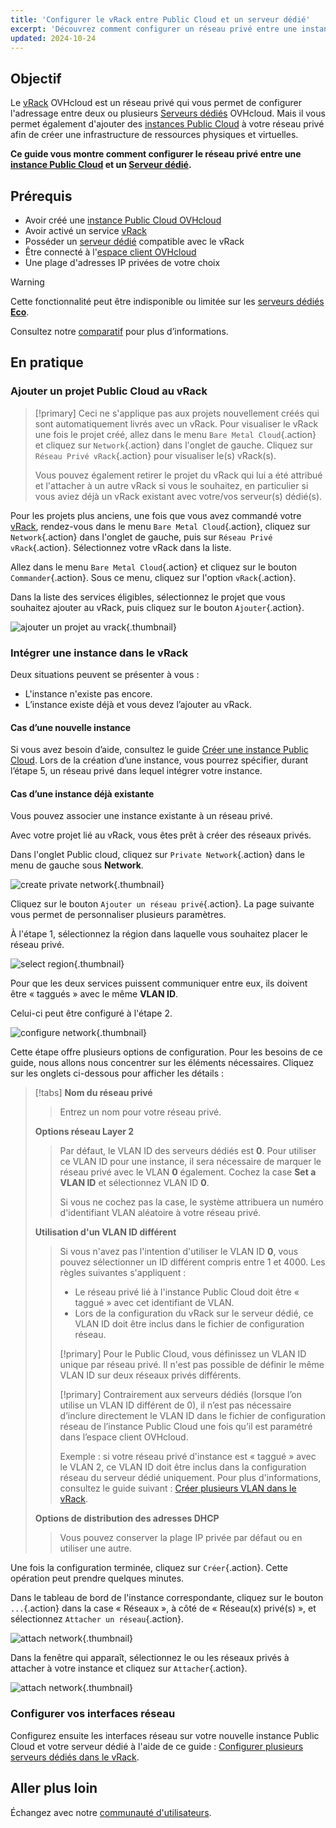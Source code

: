 ```yaml
---
title: 'Configurer le vRack entre Public Cloud et un serveur dédié'
excerpt: 'Découvrez comment configurer un réseau privé entre une instance Public Cloud et un serveur dédié.'
updated: 2024-10-24
---
```


## Objectif

Le [vRack](/links/network/vrack/) OVHcloud est un réseau privé qui vous permet de configurer l'adressage entre deux ou plusieurs [Serveurs dédiés](/links/bare-metal/bare-metal) OVHcloud. Mais il vous permet également d'ajouter des [instances Public Cloud](https://www.ovh.com/ca/fr/public-cloud/instances/) à votre réseau privé afin de créer une infrastructure de ressources physiques et virtuelles.

**Ce guide vous montre comment configurer le réseau privé entre une [instance Public Cloud](/pages/public_cloud/compute/public-cloud-first-steps) et un [Serveur dédié](/links/bare-metal/bare-metal).**

## Prérequis

* Avoir créé une [instance Public Cloud OVHcloud](/pages/public_cloud/compute/public-cloud-first-steps)
* Avoir activé un service [vRack](/links/network/vrack)
* Posséder un [serveur dédié](/links/bare-metal/bare-metal) compatible avec le vRack
* Être connecté à l'[espace client OVHcloud](/links/manager)
* Une plage d'adresses IP privées de votre choix

> [!warning]
> Cette fonctionnalité peut être indisponible ou limitée sur les [serveurs dédiés **Eco**](https://eco.ovhcloud.com/fr-ca/about/).
>
> Consultez notre [comparatif](https://eco.ovhcloud.com/fr-ca/compare/) pour plus d’informations.

## En pratique

### Ajouter un projet Public Cloud au vRack

> [!primary]
> Ceci ne s'applique pas aux projets nouvellement créés qui sont automatiquement livrés avec un vRack. Pour visualiser le vRack une fois le projet créé, allez dans le menu `Bare Metal Cloud`{.action} et cliquez sur `Network`{.action} dans l'onglet de gauche. Cliquez sur `Réseau Privé vRack`{.action} pour visualiser le(s) vRack(s).
>
> Vous pouvez également retirer le projet du vRack qui lui a été attribué et l'attacher à un autre vRack si vous le souhaitez, en particulier si vous aviez déjà un vRack existant avec votre/vos serveur(s) dédié(s).

Pour les projets plus anciens, une fois que vous avez commandé votre [vRack](/links/network/vrack), rendez-vous dans le menu `Bare Metal Cloud`{.action}, cliquez sur `Network`{.action} dans l'onglet de gauche, puis sur `Réseau Privé vRack`{.action}. Sélectionnez votre vRack dans la liste.

Allez dans le menu `Bare Metal Cloud`{.action} et cliquez sur le bouton `Commander`{.action}. Sous ce menu, cliquez sur l'option `vRack`{.action}.

Dans la liste des services éligibles, sélectionnez le projet que vous souhaitez ajouter au vRack, puis cliquez sur le bouton `Ajouter`{.action}.

![ajouter un projet au vrack](images/addprojectvrack.png){.thumbnail}

### Intégrer une instance dans le vRack

Deux situations peuvent se présenter à vous :

- L'instance n'existe pas encore.
- L’instance existe déjà et vous devez l’ajouter au vRack.

#### Cas d’une nouvelle instance

Si vous avez besoin d’aide, consultez le guide [Créer une instance Public Cloud](/pages/public_cloud/compute/public-cloud-first-steps#create-instance). Lors de la création d’une instance, vous pourrez spécifier, durant l’étape 5, un réseau privé dans lequel intégrer votre instance.

#### Cas d’une instance déjà existante

Vous pouvez associer une instance existante à un réseau privé.

Avec votre projet lié au vRack, vous êtes prêt à créer des réseaux privés.

Dans l'onglet Public cloud, cliquez sur `Private Network`{.action} dans le menu de gauche sous **Network**.

![create private network](images/vrack2022-03.png){.thumbnail}

Cliquez sur le bouton `Ajouter un réseau privé`{.action}. La page suivante vous permet de personnaliser plusieurs paramètres.

À l'étape 1, sélectionnez la région dans laquelle vous souhaitez placer le réseau privé.

![select region](images/vrack2024-01.png){.thumbnail}

Pour que les deux services puissent communiquer entre eux, ils doivent être « taggués » avec le même **VLAN ID**.

Celui-ci peut être configuré à l'étape 2.

![configure network](images/configure_private_network.png){.thumbnail}

Cette étape offre plusieurs options de configuration. Pour les besoins de ce guide, nous allons nous concentrer sur les éléments nécessaires. Cliquez sur les onglets ci-dessous pour afficher les détails :

> [!tabs]
> **Nom du réseau privé**
>>
>> Entrez un nom pour votre réseau privé.<br>
>>
> **Options réseau Layer 2**
>>
>> Par défaut, le VLAN ID des serveurs dédiés est **0**. Pour utiliser ce VLAN ID pour une instance, il sera nécessaire de marquer le réseau privé avec le VLAN **0** également.
>> Cochez la case **Set a VLAN ID** et sélectionnez VLAN ID **0**.
>>
>> Si vous ne cochez pas la case, le système attribuera un numéro d'identifiant VLAN aléatoire à votre réseau privé.
>>
> **Utilisation d'un VLAN ID différent**
>>
>> Si vous n'avez pas l'intention d'utiliser le VLAN ID **0**, vous pouvez sélectionner un ID différent compris entre 1 et 4000. Les règles suivantes s'appliquent :
>>
>> - Le réseau privé lié à l'instance Public Cloud doit être « taggué » avec cet identifiant de VLAN.
>> - Lors de la configuration du vRack sur le serveur dédié, ce VLAN ID doit être inclus dans le fichier de configuration réseau.
>>
>> [!primary]
>> Pour le Public Cloud, vous définissez un VLAN ID unique par réseau privé. Il n'est pas possible de définir le même VLAN ID sur deux réseaux privés différents.
>>
>> [!primary]
>> Contrairement aux serveurs dédiés (lorsque l’on utilise un VLAN ID différent de 0), il n’est pas nécessaire d’inclure directement le VLAN ID dans le fichier de configuration réseau de l’instance Public Cloud une fois qu’il est paramétré dans l’espace client OVHcloud.
>>
>> Exemple : si votre réseau privé d'instance est « taggué » avec le VLAN 2, ce VLAN ID doit être inclus dans la configuration réseau du serveur dédié uniquement. Pour plus d'informations, consultez le guide suivant : [Créer plusieurs VLAN dans le vRack](/pages/bare_metal_cloud/dedicated_servers/creating-multiple-vlan-in-a-vrack).<br>
>>
> **Options de distribution des adresses DHCP**
>>
>> Vous pouvez conserver la plage IP privée par défaut ou en utiliser une autre.
>>

Une fois la configuration terminée, cliquez sur `Créer`{.action}. Cette opération peut prendre quelques minutes.

Dans le tableau de bord de l'instance correspondante, cliquez sur le bouton `...`{.action} dans la case « Réseaux », à côté de « Réseau(x) privé(s) », et sélectionnez `Attacher un réseau`{.action}.

![attach network](images/vrack2021-01.png){.thumbnail}

Dans la fenêtre qui apparaît, sélectionnez le ou les réseaux privés à attacher à votre instance et cliquez sur `Attacher`{.action}.

![attach network](images/attach_network.png){.thumbnail}

### Configurer vos interfaces réseau

Configurez ensuite les interfaces réseau sur votre nouvelle instance Public Cloud et votre serveur dédié à l'aide de ce guide : [Configurer plusieurs serveurs dédiés dans le vRack](/pages/bare_metal_cloud/dedicated_servers/vrack_configuring_on_dedicated_server).

## Aller plus loin

Échangez avec notre [communauté d'utilisateurs](/links/community).